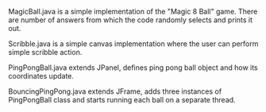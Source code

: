 MagicBall.java is a simple implementation of the "Magic 8 Ball" game. There are number of answers from which the code randomly selects and prints it out.

Scribble.java is a simple canvas implementation where the user can perform simple scribble action.

PingPongBall.java extends JPanel, defines ping pong ball object and how its coordinates update.

BouncingPingPong.java extends JFrame, adds three instances of PingPongBall class and starts running each ball on a separate thread.
